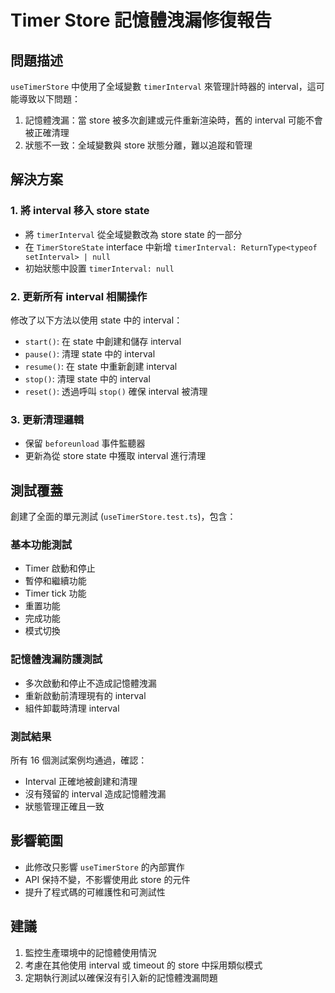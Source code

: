 # Timer Store 記憶體洩漏修復報告

## 問題描述
`useTimerStore` 中使用了全域變數 `timerInterval` 來管理計時器的 interval，這可能導致以下問題：
1. 記憶體洩漏：當 store 被多次創建或元件重新渲染時，舊的 interval 可能不會被正確清理
2. 狀態不一致：全域變數與 store 狀態分離，難以追蹤和管理

## 解決方案

### 1. 將 interval 移入 store state
- 將 `timerInterval` 從全域變數改為 store state 的一部分
- 在 `TimerStoreState` interface 中新增 `timerInterval: ReturnType<typeof setInterval> | null`
- 初始狀態中設置 `timerInterval: null`

### 2. 更新所有 interval 相關操作
修改了以下方法以使用 state 中的 interval：
- `start()`: 在 state 中創建和儲存 interval
- `pause()`: 清理 state 中的 interval
- `resume()`: 在 state 中重新創建 interval
- `stop()`: 清理 state 中的 interval
- `reset()`: 透過呼叫 `stop()` 確保 interval 被清理

### 3. 更新清理邏輯
- 保留 `beforeunload` 事件監聽器
- 更新為從 store state 中獲取 interval 進行清理

## 測試覆蓋

創建了全面的單元測試 (`useTimerStore.test.ts`)，包含：

### 基本功能測試
- Timer 啟動和停止
- 暫停和繼續功能
- Timer tick 功能
- 重置功能
- 完成功能
- 模式切換

### 記憶體洩漏防護測試
- 多次啟動和停止不造成記憶體洩漏
- 重新啟動前清理現有的 interval
- 組件卸載時清理 interval

### 測試結果
所有 16 個測試案例均通過，確認：
- Interval 正確地被創建和清理
- 沒有殘留的 interval 造成記憶體洩漏
- 狀態管理正確且一致

## 影響範圍
- 此修改只影響 `useTimerStore` 的內部實作
- API 保持不變，不影響使用此 store 的元件
- 提升了程式碼的可維護性和可測試性

## 建議
1. 監控生產環境中的記憶體使用情況
2. 考慮在其他使用 interval 或 timeout 的 store 中採用類似模式
3. 定期執行測試以確保沒有引入新的記憶體洩漏問題